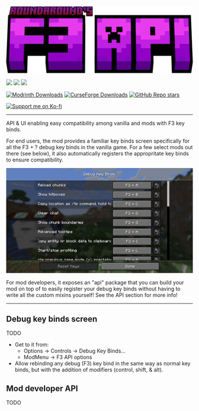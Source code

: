 ![F3 API](https://github.com/Roundaround/mc-fabric-f3-api/blob/main/assets/title-round.png)

![](https://img.shields.io/badge/Loader-Fabric-313e51?style=for-the-badge)
![](https://img.shields.io/badge/MC-1.21.6-313e51?style=for-the-badge)
![](https://img.shields.io/badge/Side-Client-313e51?style=for-the-badge)

[![Modrinth Downloads](https://img.shields.io/modrinth/dt/f3-api?style=flat&logo=modrinth&color=00AF5C)](https://modrinth.com/mod/f3-api)
[![CurseForge Downloads](https://img.shields.io/curseforge/dt/1?style=flat&logo=curseforge&color=F16436)](https://www.curseforge.com/minecraft/mc-mods/f3-api)
[![GitHub Repo stars](https://img.shields.io/github/stars/Roundaround/mc-fabric-f3-api?style=flat&logo=github)](https://github.com/Roundaround/mc-fabric-f3-api)

[![Support me on Ko-fi](https://cdn.jsdelivr.net/npm/@intergrav/devins-badges@3/assets/compact/donate/kofi-singular-alt_vector.svg)](https://ko-fi.com/roundaround)

---

API & UI enabling easy compatibility among vanilla and mods with F3 key binds.

For end users, the mod provides a familiar key binds screen specifically for all the F3 + ? debug key binds in the vanilla game. For a few select mods out there (see below), it also automatically registers the appropritate key binds to ensure compatibility.

![Edit key binds screen](https://github.com/Roundaround/mc-fabric-f3-api/blob/main/assets/1.21.6-edit.png)

For mod developers, it exposes an "api" package that you can build your mod on top of to easily
register your debug key binds without having to write all the custom mixins yourself! See the API
section for more info!

---

## Debug key binds screen

TODO

- Get to it from:
  - Options -> Controls -> Debug Key Binds...
  - ModMenu -> F3 API options
- Allow rebinding any debug (F3) key bind in the same way as normal key binds, but with the addition
  of modifiers (control, shift, & alt).

## Mod developer API

TODO
